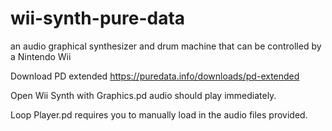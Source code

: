 # wii-synth-pure-data
an audio graphical synthesizer and drum machine that can be controlled by a Nintendo Wii

Download PD extended
https://puredata.info/downloads/pd-extended

Open Wii Synth with Graphics.pd audio should play immediately.

Loop Player.pd requires you to manually load in the audio files provided.

